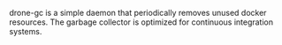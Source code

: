 drone-gc is a simple daemon that periodically removes unused docker resources. The garbage collector is optimized for continuous integration systems.
